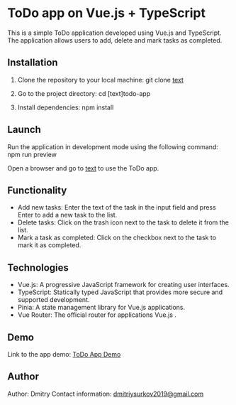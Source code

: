 # ToDo app on Vue.js + TypeScript

This is a simple ToDo application developed using Vue.js and TypeScript. The application allows users to add, delete and mark tasks as completed.

## Installation

1. Clone the repository to your local machine:
   git clone [text](https://github.com/Andrets/todo-app.git)

2. Go to the project directory:
   cd [text]todo-app

3. Install dependencies:
   npm install

## Launch

Run the application in development mode using the following command:
npm run preview

Open a browser and go to [text](http://localhost:5173) to use the ToDo app.

## Functionality

- Add new tasks: Enter the text of the task in the input field and press Enter to add a new task to the list.
- Delete tasks: Click on the trash icon next to the task to delete it from the list.
- Mark a task as completed: Click on the checkbox next to the task to mark it as completed.

## Technologies

- Vue.js: A progressive JavaScript framework for creating user interfaces.
- TypeScript: Statically typed JavaScript that provides more secure and supported development.
- Pinia: A state management library for Vue.js applications.
- Vue Router: The official router for applications Vue.js .

## Demo

Link to the app demo: [ToDo App Demo](https://example.com)

## Author

Author: Dmitry
Contact information: dmitriysurkov2019@gmail.com
